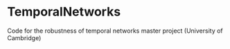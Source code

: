 # TemporalNetworks
Code for the robustness of temporal networks master project (University of Cambridge)
